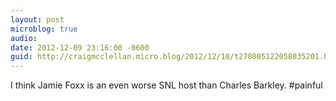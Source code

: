 ```yaml
---
layout: post
microblog: true
audio: 
date: 2012-12-09 23:16:00 -0600
guid: http://craigmcclellan.micro.blog/2012/12/10/t278005122058035201.html
---
```

I think Jamie Foxx is an even worse SNL host than Charles Barkley. #painful
